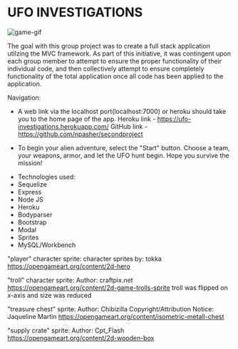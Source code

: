 # UFO INVESTIGATIONS

![game-gif](https://github.com/npasher/secondproject/public/assets/images/game-gif.gif)

The goal with this group project was to create a full stack application utilzing the MVC framework. As part of this initiative, it was contingent upon each group member to attempt to ensure the proper functionality of their individual code, and then collectively attempt to ensure completely functionality of the total application once all code has been applied to the application.

Navigation:

- A web link via the localhost port(localhost:7000) or heroku should take you to the home page of the app. 
Heroku link  - https://ufo-investigations.herokuapp.com/
GitHub link -  https://github.com/npasher/secondproject

- To begin your alien adventure, select the "Start" button. Choose a team, your weapons, armor, and let the UFO hunt begin. Hope you survive the mission!


* Technologies used:
 * Sequelize
 * Express
 * Node JS
 * Heroku
 * Bodyparser
 * Bootstrap
 * Modal
 * Sprites
 * MySQL/Workbench


"player" character sprite:
 character sprites by: tokka
 https://opengameart.org/content/2d-hero
 
"troll" character sprite:
 Author: craftpix.net
 https://opengameart.org/content/2d-game-trolls-sprite
 troll was flipped on x-axis and size was reduced

"treasure chest" sprite:
 Author:
 Chibizilla
 Copyright/Attribution Notice:
 Jaqueline Martin
 https://opengameart.org/content/isometric-metall-chest

"supply crate" sprite:
 Author:
 Cpt_Flash
 https://opengameart.org/content/2d-wooden-box

